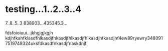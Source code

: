 # testing...1..2..3..4
7..8..5..3
838903...435345.3...

fdsfoioiuui...jkhgjgjkgjh
kdjhfkahfklasdfhlkasdjfhkasdjfhlkasdjfhlkasdjhfkasdjhf4ew89ryewry3480917519749324uksfdkasdfnkasdjfnaskdnjf
